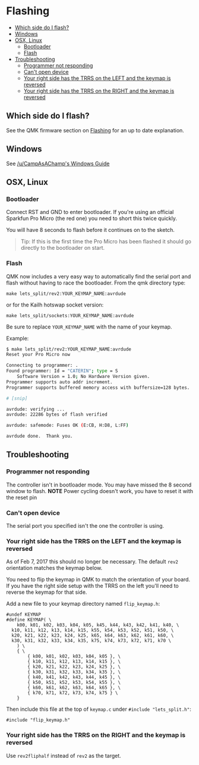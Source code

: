# Flashing

<!-- START doctoc generated TOC please keep comment here to allow auto update -->
<!-- DON'T EDIT THIS SECTION, INSTEAD RE-RUN doctoc TO UPDATE -->


- [Which side do I flash?](#which-side-do-i-flash)
- [Windows](#windows)
- [OSX, Linux](#osx-linux)
  - [Bootloader](#bootloader)
  - [Flash](#flash)
- [Troubleshooting](#troubleshooting)
  - [Programmer not responding](#programmer-not-responding)
  - [Can't open device](#cant-open-device)
  - [Your right side has the TRRS on the LEFT and the keymap is reversed](#your-right-side-has-the-trrs-on-the-left-and-the-keymap-is-reversed)
  - [Your right side has the TRRS on the RIGHT and the keymap is reversed](#your-right-side-has-the-trrs-on-the-right-and-the-keymap-is-reversed)

<!-- END doctoc generated TOC please keep comment here to allow auto update -->

## Which side do I flash?

See the QMK firmware section on [Flashing](https://github.com/qmk/qmk_firmware/tree/master/keyboards/lets_split#flashing) for an up to date explanation.

## Windows

See [/u/CampAsAChamp's Windows Guide](https://github.com/CampAsAChamp/LetsSplitWindowsGuide)

## OSX, Linux

### Bootloader

Connect RST and GND to enter bootloader. If you're using an official Sparkfun Pro Micro (the red one) you need to short this twice quickly.

You will have 8 seconds to flash before it continues on to the sketch.

> Tip: If this is the first time the Pro Micro has been flashed it should go directly to the bootloader on start.

### Flash

QMK now includes a very easy way to automatically find the serial port and flash without having to race the bootloader. From the qmk directory type:

```
make lets_split/rev2:YOUR_KEYMAP_NAME:avrdude
```

or for the Kailh hotswap socket version:

```
make lets_split/sockets:YOUR_KEYMAP_NAME:avrdude
```

Be sure to replace `YOUR_KEYMAP_NAME` with the name of your keymap.

Example:

```bash
$ make lets_split/rev2:YOUR_KEYMAP_NAME:avrdude
Reset your Pro Micro now

Connecting to programmer: .
Found programmer: Id = "CATERIN"; type = S
    Software Version = 1.0; No Hardware Version given.
Programmer supports auto addr increment.
Programmer supports buffered memory access with buffersize=128 bytes.

# [snip]

avrdude: verifying ...
avrdude: 22286 bytes of flash verified

avrdude: safemode: Fuses OK (E:CB, H:D8, L:FF)

avrdude done.  Thank you.
```

## Troubleshooting

### Programmer not responding

The controller isn't in bootloader mode. You may have missed the 8 second window to flash.
**NOTE** Power cycling doesn't work, you have to reset it with the reset pin

### Can't open device

The serial port you specified isn't the one the controller is using.

### Your right side has the TRRS on the LEFT and the keymap is reversed

As of Feb 7, 2017 this should no longer be necessary. The default `rev2` orientation matches the keymap below.

You need to flip the keymap in QMK to match the orientation of your board. If you have the right side setup with the TRRS on the left you'll need to reverse the keymap for that side.

Add a new file to your keymap directory named `flip_keymap.h`:
```
#undef KEYMAP
#define KEYMAP( \
	k00, k01, k02, k03, k04, k05, k45, k44, k43, k42, k41, k40, \
  k10, k11, k12, k13, k14, k15, k55, k54, k53, k52, k51, k50, \
  k20, k21, k22, k23, k24, k25, k65, k64, k63, k62, k61, k60, \
  k30, k31, k32, k33, k34, k35, k75, k74, k73, k72, k71, k70 \
	) \
	{ \
		{ k00, k01, k02, k03, k04, k05 }, \
		{ k10, k11, k12, k13, k14, k15 }, \
		{ k20, k21, k22, k23, k24, k25 }, \
		{ k30, k31, k32, k33, k34, k35 }, \
		{ k40, k41, k42, k43, k44, k45 }, \
		{ k50, k51, k52, k53, k54, k55 }, \
		{ k60, k61, k62, k63, k64, k65 }, \
		{ k70, k71, k72, k73, k74, k75 } \
	}
```

Then include this file at the top of `keymap.c` under `#include "lets_split.h"`:

```
#include "flip_keymap.h"
```

### Your right side has the TRRS on the RIGHT and the keymap is reversed

Use `rev2fliphalf` instead of `rev2` as the target.
